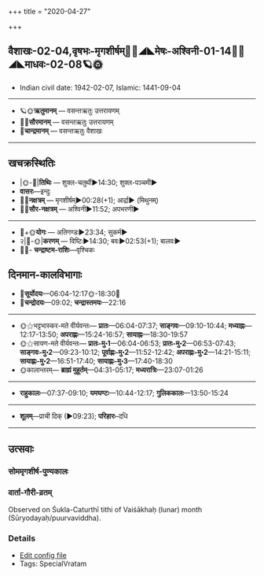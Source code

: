 +++
title = "2020-04-27"

+++
## वैशाखः-02-04,वृषभः-मृगशीर्षम्🌛🌌◢◣मेषः-अश्विनी-01-14🌌🌞◢◣माधवः-02-08🪐🌞
- Indian civil date: 1942-02-07, Islamic: 1441-09-04
___________________
- 🪐🌞**ऋतुमानम्** — वसन्तऋतुः उत्तरायणम्
- 🌌🌞**सौरमानम्** — वसन्तऋतुः उत्तरायणम्
- 🌛**चान्द्रमानम्** — वसन्तऋतुः वैशाखः
___________________


## खचक्रस्थितिः
- |🌞-🌛|**तिथिः** — शुक्ल-चतुर्थी►14:30; शुक्ल-पञ्चमी►  
- **वासरः**—इन्दुः  
- 🌌🌛**नक्षत्रम्** — मृगशीर्षम्►00:28(+1); आर्द्रा► (मिथुनम्)  
- 🌌🌞**सौर-नक्षत्रम्** — अश्विनी►11:52; अपभरणी►  
___________________
- 🌛+🌞**योगः** — अतिगण्डः►23:34; सुकर्म►  
- २|🌛-🌞|**करणम्** — विष्टिः►14:30; बवः►02:53(+1); बालवः►  
- 🌌🌛- **चन्द्राष्टम-राशिः**—वृश्चिकः  


## दिनमान-कालविभागाः
- 🌅**सूर्योदयः**—06:04-12:17🌞️-18:30🌇  
- 🌛**चन्द्रोदयः**—09:02; **चन्द्रास्तमयः**—22:16  
___________________
- 🌞⚝भट्टभास्कर-मते वीर्यवन्तः— **प्रातः**—06:04-07:37; **साङ्गवः**—09:10-10:44; **मध्याह्नः**—12:17-13:50; **अपराह्णः**—15:24-16:57; **सायाह्नः**—18:30-19:57  
- 🌞⚝सायण-मते वीर्यवन्तः— **प्रातः-मु॰1**—06:04-06:53; **प्रातः-मु॰2**—06:53-07:43; **साङ्गवः-मु॰2**—09:23-10:12; **पूर्वाह्णः-मु॰2**—11:52-12:42; **अपराह्णः-मु॰2**—14:21-15:11; **सायाह्णः-मु॰2**—16:51-17:40; **सायाह्णः-मु॰3**—17:40-18:30  
- 🌞कालान्तरम्— **ब्राह्मं मुहूर्तम्**—04:31-05:17; **मध्यरात्रिः**—23:07-01:26  
___________________
- **राहुकालः**—07:37-09:10; **यमघण्टः**—10:44-12:17; **गुलिककालः**—13:50-15:24  
___________________
- **शूलम्**—प्राची दिक् (►09:23); **परिहारः**–दधि  
___________________

## उत्सवाः
### सोममृगशीर्ष-पुण्यकालः
### वार्ता-गौरी-व्रतम्

Observed on Śukla-Caturthī tithi of Vaiśākhaḥ (lunar) month (Sūryodayaḥ/puurvaviddha). 

### Details
- [Edit config file](https://github.com/sanskrit-coders/adyatithi/tree/master/devatA/umA/lunar_month/tithi/02/04/vArtA-gaurI-vratam.toml)
- Tags: SpecialVratam


